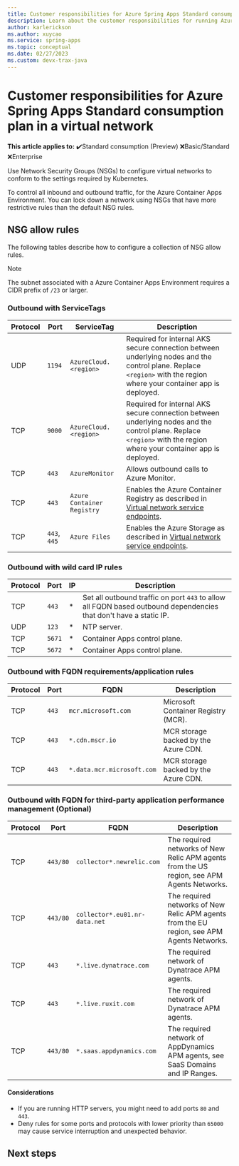 ```yaml
---
title: Customer responsibilities for Azure Spring Apps Standard consumption plan in a virtual network
description: Learn about the customer responsibilities for running Azure Spring Apps Standard Consumption plan in a virtual network.
author: karlerickson
ms.author: xuycao
ms.service: spring-apps
ms.topic: conceptual
ms.date: 02/27/2023
ms.custom: devx-trax-java
---
```


# Customer responsibilities for Azure Spring Apps Standard consumption plan in a virtual network

**This article applies to:** ✔️Standard consumption (Preview) ❌Basic/Standard ❌Enterprise

Use Network Security Groups (NSGs) to configure virtual networks to conform to the settings required by Kubernetes.

To control all inbound and outbound traffic, for the Azure Container Apps Environment. You can lock down a network using NSGs that have more restrictive rules than the default NSG rules.

## NSG allow rules

The following tables describe how to configure a collection of NSG allow rules.

>[!NOTE]
> The subnet associated with a Azure Container Apps Environment requires a CIDR prefix of `/23` or larger.

### Outbound with ServiceTags

| Protocol | Port         | ServiceTag                 | Description                                                                                                                                                      |
|-----------|---------------|-----------------------------|-------------------------------------------------------------------------------------------------------------------------------------------------------------------|
| UDP      | `1194`       | `AzureCloud.<region>`      | Required for internal AKS secure connection between underlying nodes and the control plane. Replace `<region>` with the region where your container app is deployed. |
| TCP      | `9000`       | `AzureCloud.<region>`      | Required for internal AKS secure connection between underlying nodes and the control plane. Replace `<region>` with the region where your container app is deployed. |
| TCP      | `443`        | `AzureMonitor`             | Allows outbound calls to Azure Monitor.                                                                                                                          |
| TCP      | `443`        | `Azure Container Registry` | Enables the Azure Container Registry as described in [Virtual network service endpoints](../virtual-network/virtual-network-service-endpoints-overview.md).  |
| TCP      | `443`, `445` | `Azure Files`              | Enables the Azure Storage as described in [Virtual network service endpoints](../virtual-network/virtual-network-service-endpoints-overview.md).             |

### Outbound with wild card IP rules

| Protocol | Port   | IP | Description                                                                                                                   |
|-----------|---------|-----|--------------------------------------------------------------------------------------------------------------------------------|
| TCP      | `443`  | \* | Set all outbound traffic on port `443` to allow all FQDN based outbound dependencies that don't have a static IP. |
| UDP      | `123`  | \* | NTP server.                                                                                                                   |
| TCP      | `5671` | \* | Container Apps control plane.                                                                                                 |
| TCP      | `5672` | \* | Container Apps control plane.                                                                                                 |

### Outbound with FQDN requirements/application rules

| Protocol | Port  | FQDN                       | Description                          |
|-----------|--------|-----------------------------|---------------------------------------|
| TCP      | `443` | `mcr.microsoft.com`        | Microsoft Container Registry (MCR).  |
| TCP      | `443` | `*.cdn.mscr.io`            | MCR storage backed by the Azure CDN. |
| TCP      | `443` | `*.data.mcr.microsoft.com` | MCR storage backed by the Azure CDN. |

### Outbound with FQDN for third-party application performance management (Optional)

| Protocol | Port     | FQDN                          | Description                                                                             |
|-----------|-----------|--------------------------------|------------------------------------------------------------------------------------------|
| TCP      | `443/80` | `collector*.newrelic.com`     | The required networks of New Relic APM agents from the US region, see APM Agents Networks. |
| TCP      | `443/80` | `collector*.eu01.nr-data.net` | The required networks of New Relic APM agents from the EU region, see APM Agents Networks. |
| TCP      | `443`    | `*.live.dynatrace.com`        | The required network of Dynatrace APM agents.                                               |
| TCP      | `443`    | `*.live.ruxit.com`            | The required network of Dynatrace APM agents.                                               |
| TCP      | `443/80` | `*.saas.appdynamics.com`      | The required network of AppDynamics APM agents, see SaaS Domains and IP Ranges.        |

#### Considerations

- If you are running HTTP servers, you might need to add ports `80` and `443`.
- Deny rules for some ports and protocols with lower priority than `65000` may cause service interruption and unexpected behavior.

## Next steps
